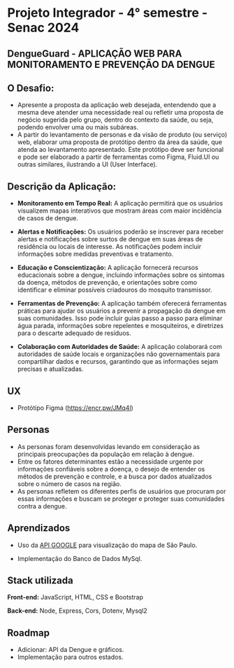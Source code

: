 # Projeto Integrador - 4° semestre - Senac 2024

## DengueGuard - APLICAÇÃO WEB PARA MONITORAMENTO E PREVENÇÃO DA DENGUE

## O Desafio:
- Apresente a proposta da aplicação web desejada, entendendo que a mesma deve atender uma necessidade real ou refletir uma proposta de negócio sugerida pelo grupo, dentro do contexto da saúde, ou seja, podendo envolver uma ou mais subáreas.
- A partir do levantamento de personas e da visão de produto (ou serviço) web, elaborar uma proposta de protótipo dentro da área da saúde, que atenda ao levantamento apresentado. Este protótipo deve ser funcional e pode ser elaborado a partir de ferramentas como Figma, Fluid.UI ou outras similares, ilustrando a UI (User Interface).



## Descrição da Aplicação: 

- **Monitoramento em Tempo Real:** A aplicação permitirá que os usuários visualizem mapas interativos que mostram áreas com maior incidência de casos de dengue. 

- **Alertas e Notificações:** Os usuários poderão se inscrever para receber alertas e notificações sobre surtos de dengue em suas áreas de residência ou locais de interesse. As notificações podem incluir informações sobre medidas preventivas e tratamento.

- **Educação e Conscientização:** A aplicação fornecerá recursos educacionais sobre a dengue, incluindo informações sobre os sintomas da doença, métodos de prevenção, e orientações sobre como identificar e eliminar possíveis criadouros do mosquito transmissor.

- **Ferramentas de Prevenção:** A aplicação também oferecerá ferramentas práticas para ajudar os usuários a prevenir a propagação da dengue em suas comunidades. Isso pode incluir guias passo a passo para eliminar água parada, informações sobre repelentes e mosquiteiros, e diretrizes para o descarte adequado de resíduos.

- **Colaboração com Autoridades de Saúde:** A aplicação colaborará com autoridades de saúde locais e organizações não governamentais para compartilhar dados e recursos, garantindo que as informações sejam precisas e atualizadas.

## UX

- Protótipo Figma (https://encr.pw/JMq4l)

## Personas
- As personas foram desenvolvidas levando em consideração as principais preocupações da população em relação à dengue. 
- Entre os fatores determinantes estão a necessidade urgente por informações confiáveis sobre a doença, o desejo de entender os métodos de prevenção e controle, e a busca por dados atualizados sobre o número de casos na região. 
- As personas refletem os diferentes perfis de usuários que procuram por essas informações e buscam se proteger e proteger suas comunidades contra a dengue.

## Aprendizados

- Uso da [API GOOGLE](https://cloud.google.com/maps-platform/?hl=pt-br/) para visualização do mapa de São Paulo. 

- Implementação do Banco de Dados MySql.


## Stack utilizada

**Front-end:** JavaScript, HTML, CSS e Bootstrap

**Back-end:** Node, Express, Cors, Dotenv, Mysql2


## Roadmap
- Adicionar: API da Dengue e gráficos.
- Implementação para outros estados.
